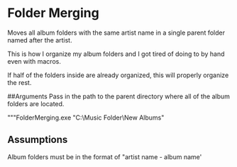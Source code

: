 # Folder Merging

Moves all album folders with the same artist name in a single parent folder named after the artist.

This is how I organize my album folders and I got tired of doing to by hand even with macros.

If half of the folders inside are already organized, this will properly organize the rest.

##Arguments
Pass in the path to the parent directory where all of the album folders are located.

"""FolderMerging.exe "C:\Music Folder\New Albums"

## Assumptions
Album folders must be in the format of "artist name - album name'
